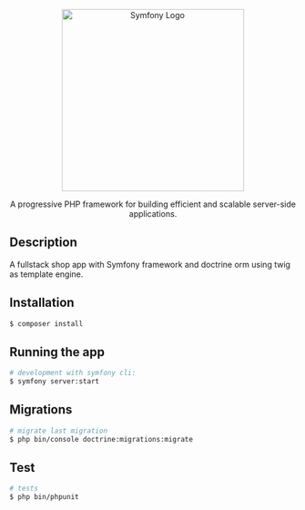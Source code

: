 <p align="center">
  <a href="https://symfony.com/" target="blank"><img src="https://linku.nl/app/uploads/2020/07/symfony-logo-breed.png" width="320" alt="Symfony Logo" /></a>
</p>


  <p align="center">A progressive PHP framework for building efficient and scalable server-side applications.</p>



## Description
A fullstack shop app with Symfony framework and doctrine orm using twig as template engine.

## Installation

```bash
$ composer install
```

## Running the app

```bash
# development with symfony cli:
$ symfony server:start
```


## Migrations

```bash
# migrate last migration
$ php bin/console doctrine:migrations:migrate
```

## Test

```bash
# tests
$ php bin/phpunit
```